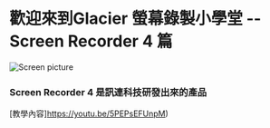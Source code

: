 # 歡迎來到Glacier 螢幕錄製小學堂 -- Screen Recorder 4 篇

![Screen picture](https://tw.cyberlink.com/upload-file/learning-center/enu/APIcon_SCR4_256.png)
### Screen Recorder 4 是訊連科技研發出來的產品

[教學內容]https://youtu.be/5PEPsEFUnpM)

